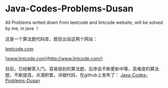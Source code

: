 # Java-Codes-Problems-Dusan
All Problems writed down from leetcode and lintcode website, will be solved by me, in java ！

这是一个算法题代码库，题目出自这两个网站：

[leetcode.com](https://leetcode.com/)

[www.lintcode.com](http://www.lintcode.com/)


目前，已经解答入门，容易级别的算法题，后序会不断更新中等，高难度的算法题，不断提高，点滴积累，详细代码，在github上发布了：
[Java-Codes-Problems-Dusan](https://github.com/duqian291902259/Java-Codes-Problems-Dusan)